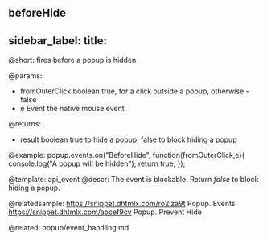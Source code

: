 beforeHide
---
sidebar_label: 
title: 
---          

@short:
fires before a popup is hidden

@params:
- fromOuterClick		boolean			true, for a click outside a popup, otherwise - false
- e						Event			the native mouse event

@returns:
- result		boolean			true to hide a popup, false to block hiding a popup

@example:
popup.events.on("BeforeHide", function(fromOuterClick,e){
    console.log("A popup will be hidden");
    return true;
});


@template: api_event
@descr:
The event is blockable. Return *false* to block hiding a popup.

@relatedsample:
https://snippet.dhtmlx.com/ro2lza9t	Popup. Events
https://snippet.dhtmlx.com/aocef9cv	Popup. Prevent Hide


@related: popup/event_handling.md